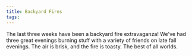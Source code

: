 ```yaml
---
title: Backyard Fires
tags: 
---
```


The last three weeks have been a backyard fire extravaganza! We've had three great evenings burning stuff with a variety of friends on late fall evenings. The air is brisk, and the fire is toasty. The best of all worlds.